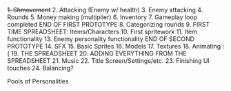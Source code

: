 ~~1. Shmovement~~
2. Attacking (Enemy w/ health)
3. Enemy attacking
4. Rounds
5. Money making (multiplier)
6. Inventory
7. Gameplay loop completed
END OF FIRST PROTOTYPE
8. Categorizing rounds
9. FIRST TIME SPREADSHEET: Items/Characters
10. First spritework
11. Item functionality
13. Enemy personality functionality
END OF SECOND PROTOTYPE
14. SFX
15. Basic Sprites
16. Models
17. Textures
18. Animating :(
19. THE SPREADSHEET
20. ADDING EVERYTHING FROM THE SPREADSHEET
21. Music
22. Title Screen/Settings/etc.
23. Finishing UI touches
24. Balancing?







Pools of Personalities
